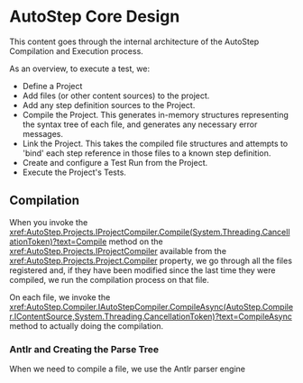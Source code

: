# AutoStep Core Design

This content goes through the internal architecture of the AutoStep Compilation and Execution process.

As an overview, to execute a test, we:

- Define a Project
- Add files (or other content sources) to the project.
- Add any step definition sources to the Project.
- Compile the Project. This generates in-memory structures representing the syntax tree of each file, and generates any necessary error messages.
- Link the Project. This takes the compiled file structures and attempts to 'bind' each step reference in those files to a known step definition.
- Create and configure a Test Run from the Project.
- Execute the Project's Tests.

## Compilation

When you invoke the <xref:AutoStep.Projects.IProjectCompiler.Compile(System.Threading.CancellationToken)?text=Compile> method on the <xref:AutoStep.Projects.IProjectCompiler> available
from the <xref:AutoStep.Projects.Project.Compiler> property, we go through all the files registered and, if they have been modified since the last time they were compiled,
we run the compilation process on that file.

On each file, we invoke the <xref:AutoStep.Compiler.IAutoStepCompiler.CompileAsync(AutoStep.Compiler.IContentSource,System.Threading.CancellationToken)?text=CompileAsync> 
method to actually doing the compilation.

### Antlr and Creating the Parse Tree

When we need to compile a file, we use the Antlr parser engine


